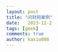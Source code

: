 ```yaml
---
layout: post
title: "问财网案例"
date:   2023-12-2
tags: [geek]
comments: true
author: kaxiu808  
---
```


<!--stackedit_data:
eyJoaXN0b3J5IjpbLTY4NjYwNjY1Ml19
-->